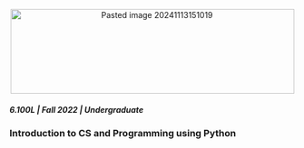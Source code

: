 <p align="center">
  <img src="https://github.com/user-attachments/assets/06cfdaab-3543-4a76-a3e0-3b9045785cca" alt="Pasted image 20241113151019" width="500" height="150">
</p>

##### 6.100L | Fall 2022 | Undergraduate
### Introduction to CS and Programming using Python




